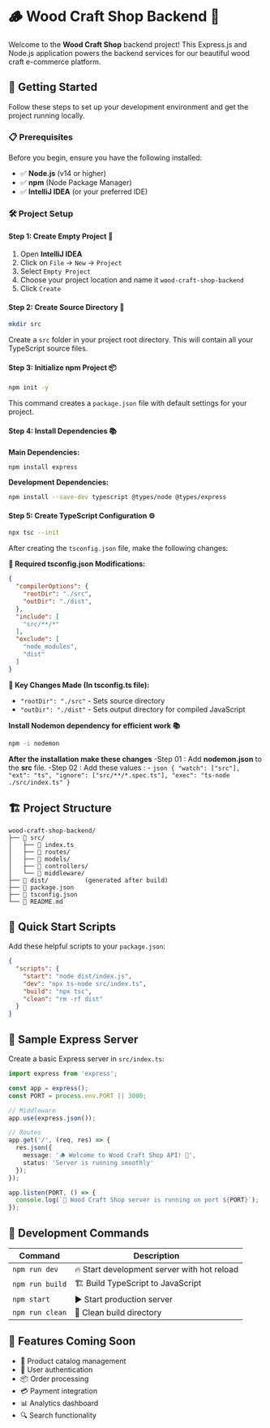# 🪵 Wood Craft Shop Backend 🏪

Welcome to the **Wood Craft Shop** backend project! This Express.js and Node.js application powers the backend services for our beautiful wood craft e-commerce platform. 

## 🚀 Getting Started

Follow these steps to set up your development environment and get the project running locally.

### 📋 Prerequisites

Before you begin, ensure you have the following installed:
- ✅ **Node.js** (v14 or higher)
- ✅ **npm** (Node Package Manager)
- ✅ **IntelliJ IDEA** (or your preferred IDE)

### 🛠️ Project Setup

#### Step 1: Create Empty Project 📁
1. Open **IntelliJ IDEA**
2. Click on `File` → `New` → `Project`
3. Select `Empty Project`
4. Choose your project location and name it `wood-craft-shop-backend`
5. Click `Create`

#### Step 2: Create Source Directory 📂
```bash
mkdir src
```
Create a `src` folder in your project root directory. This will contain all your TypeScript source files.

#### Step 3: Initialize npm Project 📦
```bash
npm init -y
```
This command creates a `package.json` file with default settings for your project.

#### Step 4: Install Dependencies 📚

**Main Dependencies:**
```bash
npm install express
```

**Development Dependencies:**
```bash
npm install --save-dev typescript @types/node @types/express
```

#### Step 5: Create TypeScript Configuration ⚙️
```bash
npx tsc --init
```

After creating the `tsconfig.json` file, make the following changes:

**📝 Required tsconfig.json Modifications:**
```json
{
  "compilerOptions": {
    "rootDir": "./src",
    "outDir": "./dist",
  },
  "include": [
    "src/**/*"
  ],
  "exclude": [
    "node_modules",
    "dist"
  ]
}
```

**🔧 Key Changes Made (In tsconfig.ts file):**
- `"rootDir": "./src"` - Sets source directory
- `"outDir": "./dist"` - Sets output directory for compiled JavaScript

**Install Nodemon dependency for efficient work 📚**
```bash
npm -i nodemon
```

**After the installation make these changes**
-Step 01 : Add **nodemon.json** to the **src** file.
-Step 02 : Add these values :
        - ```json
        {
        "watch": ["src"],
        "ext": "ts",
        "ignore": ["src/**/*.spec.ts"],
        "exec": "ts-node ./src/index.ts"
        }
        ```

## 🏗️ Project Structure

```
wood-craft-shop-backend/
├── 📁 src/
│   ├── 📄 index.ts
│   ├── 📁 routes/
│   ├── 📁 models/
│   ├── 📁 controllers/
│   └── 📁 middleware/
├── 📁 dist/          (generated after build)
├── 📄 package.json
├── 📄 tsconfig.json
└── 📄 README.md
```

## 🎯 Quick Start Scripts

Add these helpful scripts to your `package.json`:

```json
{
  "scripts": {
    "start": "node dist/index.js",
    "dev": "npx ts-node src/index.ts",
    "build": "npx tsc",
    "clean": "rm -rf dist"
  }
}
```

## 📝 Sample Express Server

Create a basic Express server in `src/index.ts`:

```typescript
import express from 'express';

const app = express();
const PORT = process.env.PORT || 3000;

// Middleware
app.use(express.json());

// Routes
app.get('/', (req, res) => {
  res.json({ 
    message: '🪵 Welcome to Wood Craft Shop API! 🏪',
    status: 'Server is running smoothly'
  });
});

app.listen(PORT, () => {
  console.log(`🚀 Wood Craft Shop server is running on port ${PORT}`);
});
```

## 🔨 Development Commands

| Command | Description |
|---------|-------------|
| `npm run dev` | 🔥 Start development server with hot reload |
| `npm run build` | 🏗️ Build TypeScript to JavaScript |
| `npm start` | ▶️ Start production server |
| `npm run clean` | 🧹 Clean build directory |

## 🌟 Features Coming Soon

- 🛒 Product catalog management
- 👤 User authentication
- 📦 Order processing
- 💳 Payment integration
- 📊 Analytics dashboard
- 🔍 Search functionality
